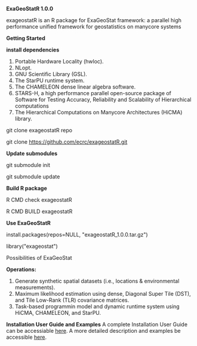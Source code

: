 **ExaGeoStatR 1.0.0**

exageostatR is an R package for ExaGeoStat framework: a parallel high performance unified framework for geostatistics on manycore systems

**Getting Started**

**install dependencies**

1. Portable Hardware Locality (hwloc).
2. NLopt.
3. GNU Scientific Library (GSL).
4. The StarPU runtime system.
5. The CHAMELEON dense linear algebra software.
6. STARS-H, a high performance parallel open-source package of Software for 
   Testing Accuracy, Reliability and Scalability of Hierarchical computations
7. The Hierarchical Computations on Manycore Architectures (HiCMA) library.


git clone exageostatR repo

git clone https://github.com/ecrc/exageostatR.git

**Update submodules**

git submodule init

git submodule update

**Build R package**


R CMD check exageostatR

R CMD BUILD exageostatR

**Use ExaGeoStatR**

install.packages(repos=NULL, "exageostatR_1.0.0.tar.gz")

library("exageostat")

Possibilities of ExaGeoStat

**Operations:**

1. Generate synthetic spatial datasets (i.e., locations & environmental measurements).
2. Maximum likelihood estimation using dense, Diagonal Super Tile (DST), and Tile Low-Rank (TLR)  covariance matrices. 
3. Task-based programmin model and dynamic runtime system using HiCMA, CHAMELEON, and StarPU.

**Installation User Guide and Examples**
A complete Installation User Guide can be accessiable [here](https://github.com/ecrc/exageostatr/exageostatr.pdf).
A more detailed description and examples be accessible [here](https://github.com/ecrc/exageostatr).


